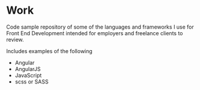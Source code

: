 # Work

Code sample repository of some of the languages and frameworks I use for Front End Development intended for employers and freelance clients to review.

Includes examples of the following
* Angular
* AngularJS
* JavaScript
* scss or SASS
